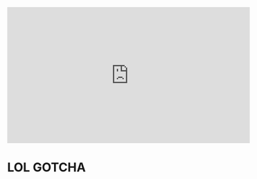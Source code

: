 <html>
  <iframe width="560" height="315" src="https://www.youtube.com/embed/dQw4w9WgXcQ?controls=0?autoplay=1" title="YouTube video player" frameborder="0" allow="accelerometer; autoplay; clipboard-write; encrypted-media; gyroscope; picture-in-picture" allowfullscreen></iframe>
<h1> LOL GOTCHA </h1>
 
</html>
